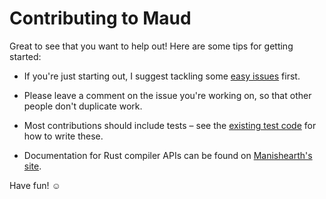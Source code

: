 # Contributing to Maud

Great to see that you want to help out! Here are some tips for getting started:

* If you're just starting out, I suggest tackling some [easy issues] first.

* Please leave a comment on the issue you're working on, so that other people don't duplicate work.

* Most contributions should include tests – see the [existing test code] for how to write these.

* Documentation for Rust compiler APIs can be found on [Manishearth's site].

Have fun! ☺️

[easy issues]: https://github.com/lfairy/maud/issues?q=is%3Aissue+is%3Aopen+label%3A%22difficulty%3A+easy%22
[existing test code]: https://github.com/lfairy/maud/tree/master/maud_macros/tests
[Manishearth's site]: https://manishearth.github.io/rust-internals-docs/syntax/index.html

